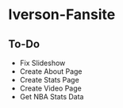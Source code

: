 # Iverson-Fansite

## To-Do

- Fix Slideshow
- Create About Page
- Create Stats Page
- Create Video Page
- Get NBA Stats Data
